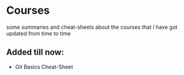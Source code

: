 # Courses
some summaries and cheat-sheets about the courses that I have got updated from time to time 
## Added till now:
 * Git Basics Cheat-Sheet

